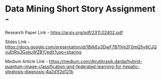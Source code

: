 # Data Mining Short Story Assignment -

Research Paper Link - https://arxiv.org/pdf/2311.02402.pdf

Slides Link - https://docs.google.com/presentation/d/1BiIkEo3DwF7B7IVe2F0mQ5y8CJQyuEtRis3GxkuWZBY/edit?usp=sharing

Medium Article Link - https://medium.com/@rutikrasik.darda/hybrid-quantum-image-classification-and-federated-learning-for-hepatic-steatosis-diagnosis-4a2d1f2d121b
